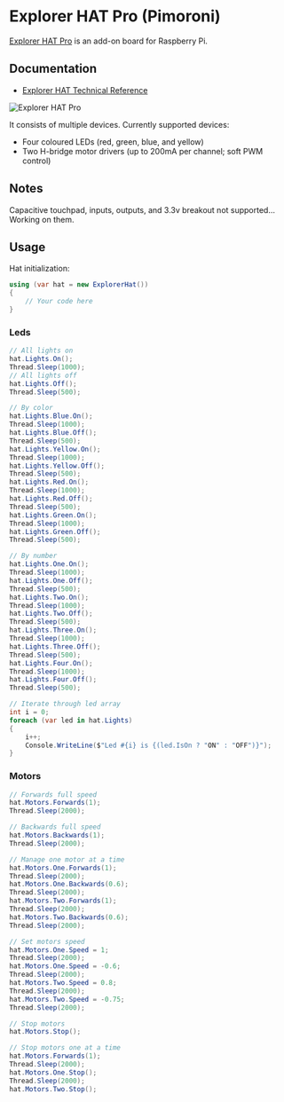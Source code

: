 ﻿# Explorer HAT Pro (Pimoroni)

[Explorer HAT Pro](https://shop.pimoroni.com/products/explorer-hat) is an add-on board for Raspberry Pi.

## Documentation

* [Explorer HAT Technical Reference](https://github.com/pimoroni/explorer-hat/blob/master/documentation/Technical-reference.md)


![Explorer HAT Pro](https://user-images.githubusercontent.com/10654401/63101233-e88c4b80-bf78-11e9-87ff-20e7a2809c40.png)

It consists of multiple devices. Currently supported devices:

- Four coloured LEDs (red, green, blue, and yellow)
- Two H-bridge motor drivers (up to 200mA per channel; soft PWM control)

## Notes

Capacitive touchpad, inputs, outputs, and 3.3v breakout not supported... Working on them.

## Usage

Hat initialization:

```csharp
using (var hat = new ExplorerHat())
{
    // Your code here
}
```

### Leds

```csharp
// All lights on
hat.Lights.On();
Thread.Sleep(1000);
// All lights off
hat.Lights.Off();
Thread.Sleep(500);

// By color
hat.Lights.Blue.On();
Thread.Sleep(1000);
hat.Lights.Blue.Off();
Thread.Sleep(500);
hat.Lights.Yellow.On();
Thread.Sleep(1000);
hat.Lights.Yellow.Off();
Thread.Sleep(500);
hat.Lights.Red.On();
Thread.Sleep(1000);
hat.Lights.Red.Off();
Thread.Sleep(500);
hat.Lights.Green.On();
Thread.Sleep(1000);
hat.Lights.Green.Off();
Thread.Sleep(500);

// By number
hat.Lights.One.On();
Thread.Sleep(1000);
hat.Lights.One.Off();
Thread.Sleep(500);
hat.Lights.Two.On();
Thread.Sleep(1000);
hat.Lights.Two.Off();
Thread.Sleep(500);
hat.Lights.Three.On();
Thread.Sleep(1000);
hat.Lights.Three.Off();
Thread.Sleep(500);
hat.Lights.Four.On();
Thread.Sleep(1000);
hat.Lights.Four.Off();
Thread.Sleep(500);

// Iterate through led array
int i = 0;
foreach (var led in hat.Lights)
{
    i++;
    Console.WriteLine($"Led #{i} is {(led.IsOn ? "ON" : "OFF")}");
}
```

### Motors

```csharp
// Forwards full speed
hat.Motors.Forwards(1);
Thread.Sleep(2000);

// Backwards full speed
hat.Motors.Backwards(1);
Thread.Sleep(2000);

// Manage one motor at a time
hat.Motors.One.Forwards(1);
Thread.Sleep(2000);
hat.Motors.One.Backwards(0.6);
Thread.Sleep(2000);
hat.Motors.Two.Forwards(1);
Thread.Sleep(2000);
hat.Motors.Two.Backwards(0.6);
Thread.Sleep(2000);

// Set motors speed
hat.Motors.One.Speed = 1;
Thread.Sleep(2000);
hat.Motors.One.Speed = -0.6;
Thread.Sleep(2000);
hat.Motors.Two.Speed = 0.8;
Thread.Sleep(2000);
hat.Motors.Two.Speed = -0.75;
Thread.Sleep(2000);

// Stop motors
hat.Motors.Stop();

// Stop motors one at a time
hat.Motors.Forwards(1);
Thread.Sleep(2000);
hat.Motors.One.Stop();
Thread.Sleep(2000);
hat.Motors.Two.Stop();
```
